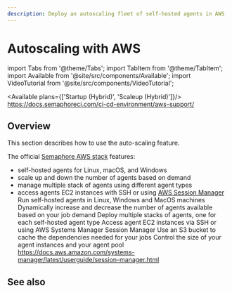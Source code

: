 ```yaml
---
description: Deploy an autoscaling fleet of self-hosted agents in AWS
---
```


# Autoscaling with AWS

import Tabs from '@theme/Tabs';
import TabItem from '@theme/TabItem';
import Available from '@site/src/components/Available';
import VideoTutorial from '@site/src/components/VideoTutorial';

<Available plans={['Startup (Hybrid)', 'Scaleup (Hybrid)']}/>
https://docs.semaphoreci.com/ci-cd-environment/aws-support/

## Overview

 This section describes how to use the auto-scaling feature.

The official [Semaphore AWS stack](https://github.com/renderedtext/agent-aws-stack) features:

- self-hosted agents for Linux, macOS, and Windows
- scale up and down the number of agents based on demand
- manage multiple stack of agents using different agent types
- access agents EC2 instances with SSH or using [AWS Session Manager](https://docs.aws.amazon.com/systems-manager/latest/userguide/session-manager.html)
Run self-hosted agents in Linux, Windows and MacOS machines
Dynamically increase and decrease the number of agents available based on your job demand
Deploy multiple stacks of agents, one for each self-hosted agent type
Access agent EC2 instances via SSH or using AWS Systems Manager Session Manager
Use an S3 bucket to cache the dependencies needed for your jobs
Control the size of your agent instances and your agent pool
https://docs.aws.amazon.com/systems-manager/latest/userguide/session-manager.html


## See also